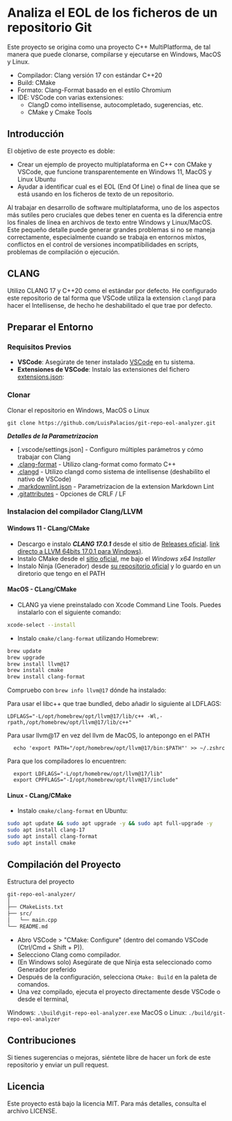 # Analiza el EOL de los ficheros de un repositorio Git

Este proyecto se origina como una proyecto C++ MultiPlatforma, de tal manera que puede clonarse, compilarse y ejecutarse en Windows, MacOS y Linux.

- Compilador: Clang versión 17 con estándar C++20
- Build: CMake
- Formato: Clang-Format basado en el estilo Chromium
- IDE: VSCode con varias extensiones:
  - ClangD como intellisense, autocompletado, sugerencias, etc.
  - CMake y Cmake Tools

## Introducción

El objetivo de este proyecto es doble:

- Crear un ejemplo de proyecto multiplataforma en C++ con CMake y VSCode, que funcione transparentemente en Windows 11, MacOS y Linux Ubuntu
- Ayudar a identificar cual es el EOL (End Of Line) o final de línea que se está usando en los ficheros de texto de un repositorio.

Al trabajar en desarrollo de software multiplataforma, uno de los aspectos más sutiles pero cruciales que debes tener en cuenta es la diferencia entre los finales de línea en archivos de texto entre Windows y Linux/MacOS. Este pequeño detalle puede generar grandes problemas si no se maneja correctamente, especialmente cuando se trabaja en entornos mixtos, conflictos en el control de versiones incompatibilidades en scripts, problemas de compilación o ejecución.

## CLANG

Utilizo CLANG 17 y C++20 como el estándar por defecto. He configurado este repositorio de tal forma que VSCode utiliza la extension `clangd` para hacer el Intellisense, de hecho he deshabilitado el que trae por defecto.

## Preparar el Entorno

### Requisitos Previos

- **VSCode**: Asegúrate de tener instalado [VSCode](https://code.visualstudio.com/download) en tu sistema.
- **Extensiones de VSCode**: Instalo las extensiones del fichero [extensions.json](./.vscode/extensions.json):

### Clonar

Clonar el repositorio en Windows, MacOS o Linux

```shell
git clone https://github.com/LuisPalacios/git-repo-eol-analyzer.git
```

***Detalles de la Parametrizacion***

- [.vscode/settings.json] - Configuro múltiples parámetros y cómo trabajar con Clang
- [.clang-format](./.clang-format) - Utilizo clang-format como formato C++
- [.clangd](./.clangd) - Utilizo clangd como sistema de intellisense (deshabilito el nativo de VSCode)
- [.markdownlint.json](./.markdownlint.json) - Parametrizacion de la extension Markdown Lint
- [.gitattributes](./.gitattributes) - Opciones de CRLF / LF

### Instalacion del compilador Clang/LLVM

#### Windows 11 - CLang/CMake

- Descargo e instalo ***CLANG 17.0.1*** desde el sitio de [Releases oficial](https://github.com/llvm/llvm-project/releases). [link directo a LLVM 64bits 17.0.1 para Windows)](https://github.com/llvm/llvm-project/releases/download/llvmorg-17.0.1/LLVM-17.0.1-win64.exe).
- Instalo CMake desde el [sitio oficial](https://cmake.org/download/), me bajo el *Windows x64 Installer*
- Instalo Ninja (Generador) desde [su repositorio oficial](https://github.com/ninja-build/ninja/releases) y lo guardo en un diretorio que tengo en el PATH

#### MacOS - CLang/CMake

- CLANG ya viene preinstalado con Xcode Command Line Tools. Puedes instalarlo con el siguiente comando:

```bash
xcode-select --install
```

- Instalo `cmake/clang-format` utilizando Homebrew:

```bash
brew update
brew upgrade
brew install llvm@17
brew install cmake
brew install clang-format
```

Compruebo con `brew info llvm@17` dónde ha instalado:

Para usar el libc++ que trae bundled, debo añadir lo siguiente al LDFLAGS:
```shell
LDFLAGS="-L/opt/homebrew/opt/llvm@17/lib/c++ -Wl,-rpath,/opt/homebrew/opt/llvm@17/lib/c++"
```

Para usar llvm@17 en vez del llvm de MacOS, lo antepongo en el PATH

```shell
  echo 'export PATH="/opt/homebrew/opt/llvm@17/bin:$PATH"' >> ~/.zshrc
```

Para que los compiladores lo encuentren:

```shell
  export LDFLAGS="-L/opt/homebrew/opt/llvm@17/lib"
  export CPPFLAGS="-I/opt/homebrew/opt/llvm@17/include"
```

#### Linux - CLang/CMake

- Instalo `cmake/clang-format` en Ubuntu:

```bash
sudo apt update && sudo apt upgrade -y && sudo apt full-upgrade -y
sudo apt install clang-17
sudo apt install clang-format
sudo apt install cmake
```

## Compilación del Proyecto

Estructura del proyecto

```bash
git-repo-eol-analyzer/
│
├── CMakeLists.txt
├── src/
│   └── main.cpp
└── README.md
```

- Abro VSCode > "CMake: Configure" (dentro del comando VSCode (Ctrl/Cmd + Shift + P)).
- Selecciono Clang como compilador.
- (En Windows solo) Asegúrate de que Ninja esta seleccionado como Generador preferido
- Después de la configuración, selecciona `CMake: Build` en la paleta de comandos.
- Una vez compilado, ejecuta el proyecto directamente desde VSCode o desde el terminal,

Windows: `.\build\git-repo-eol-analyzer.exe`
MacOS o Linux: `./build/git-repo-eol-analyzer`

## Contribuciones

Si tienes sugerencias o mejoras, siéntete libre de hacer un fork de este repositorio y enviar un pull request.

## Licencia

Este proyecto está bajo la licencia MIT. Para más detalles, consulta el archivo LICENSE.